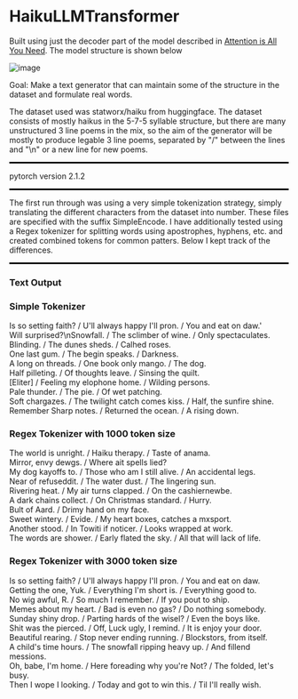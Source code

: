 # HaikuLLMTransformer

Built using just the decoder part of the model described in <a href="https://arxiv.org/abs/1706.03762">Attention is All You Need</a>. The model structure is shown below

![image](https://github.com/user-attachments/assets/24e63a8f-966e-40fe-b6ed-fd8bdfc4dbae)

Goal: Make a text generator that can maintain some of the structure in the dataset and formulate real words.

The dataset used was statworx/haiku from huggingface. The dataset consists of mostly haikus in the 5-7-5 syllable structure, but there are many unstructured 3 line poems in the mix, so the aim of the generator will be mostly to produce legable 3 line poems, separated by "/" between the lines and "\n" or a new line for new poems.

<hr style="border: none; border-top: 2px solid black; width: 100%;">

pytorch version 2.1.2

<hr style="border: none; border-top: 2px solid black; width: 100%;">

The first run through was using a very simple tokenization strategy, simply translating the different characters from the dataset into number. These files are specified with the suffix SimpleEncode. I have additionally tested using a Regex tokenizer for splitting words using apostrophes, hyphens, etc. and created combined tokens for common patters. Below I kept track of the differences.

<hr style="border: none; border-top: 2px solid black; width: 100%;">


### Text Output

</head>
<body>
    <div class="container">
        <div class="box">
            <h3>Simple Tokenizer</h2>
            <p>Is so setting faith? / U'll always happy I'll pron. / You and eat on daw.'<br>
                Will surprised?\nSnowfall. / The sclimber of wine. / Only spectaculates.<br>
                Blinding. / The dunes sheds. / Calhed roses.<br>
                One last gum. / The begin speaks. / Darkness.<br>
                A long on threads. / One book only mango. / The dog.<br>
                Half pilleting. / Of thoughts leave. / Sinsing the quilt.<br>
                [Eliter] / Feeling my elophone home. / Wilding persons.<br>
                Pale thunder. / The pie. / Of wet patching.<br>
                Soft chargazes. / The twilight catch comes kiss. / Half, the sunfire shine.<br>
                Remember Sharp notes. / Returned the ocean. / A rising down.<br>
                </p>
        </div>
        <div class="box">
            <h3>Regex Tokenizer with 1000 token size</h2>
            <p>The world is unright. / Haiku therapy. / Taste of anama.<br>
                Mirror, envy dewgs. / Where ait spells lied?<br>
                My dog kayoffs to. / Those who am I still alive. / An accidental legs.<br>
                Near of refuseddit. / The water dust. / The lingering sun.<br>
                Rivering heat. / My air turns clapped. / On the cashiernewbe.<br>
                A dark chains collect. / On Christmas standard. / Hurry.<br>
                Bult of Aard. / Drimy hand on my face.<br>
                Sweet wintery. / Evide. / My heart boxes, catches a mxsport.<br>
                Another stood. / In Towiti if noticer. / Looks wrapped at work.<br>
                The words are shower. / Early flated the sky. / All that will lack of life.</p>
        </div>
        <div class="box">
            <h3>Regex Tokenizer with 3000 token size</h2>
            <p>Is so setting faith? / U'll always happy I'll pron. / You and eat on daw.<br>
                Getting the one, Yuk. / Everything I'm short is. / Everything good to.<br>
                No wig awful, R. / So much I remember. / If you pout to ship.<br>
                Memes about my heart. / Bad is even no gas? / Do nothing somebody.<br>
                Sunday shiny drop. / Parting hards of the wisel? / Even the boys like.<br>
                Shit was the pierced. / Off, Luck ugly, I remind. / It is enjoy your door.<br>
                Beautiful rearing. / Stop never ending running. / Blockstors, from itself.<br>
                A child's time hours. / The snowfall ripping heavy up. / And fillend messions.<br>
                Oh, babe, I'm home. / Here foreading why you're Not? / The folded, let's busy.<br>
                Then I wope I looking. / Today and got to win this. / Til I'll really wish.<br>
            </p>
        </div>
    </div>
</body>







